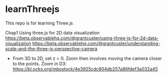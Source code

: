 # learnThreejs
This repo is for learning Three.js

Chap1 Using three.js for 2D data visualization
https://beta.observablehq.com/@grantcuster/using-three-js-for-2d-data-visualization
https://beta.observablehq.com/@grantcuster/understanding-scale-and-the-three-js-perspective-camera
* From 3D to 2D, set z = 0. Zoom then involves moving the camera closer to the points.
Zoom in D3: https://bl.ocks.org/mbostock/4e3925cdc804db257a86fdef3a032a45
